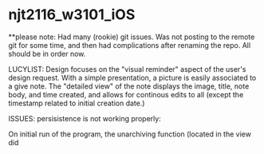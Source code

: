 njt2116_w3101_iOS
=================
**please note:
Had many (rookie) git issues.  Was not posting to the remote git for some time, and then had complications after renaming
the repo.  All should be in order now.

LUCYLIST:
Design focuses on the "visual reminder" aspect of the user's design request.  With a simple presentation, a picture is
easily associated to a give note.  The "detailed view" of the note displays the image, title, note body, and time created,
and allows for continous edits to all (except the timestamp related to initial creation date.)

ISSUES:
persisistence is not working properly:

On initial run of the program, the unarchiving function (located in the view did
